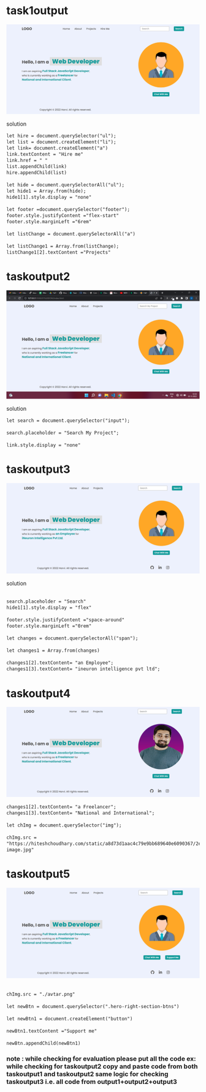 # task1output

![](./task1Output.png)

solution

```
let hire = document.querySelector("ul");
let list = document.createElement("li");
let link= document.createElement("a")
link.textContent = "Hire me"
link.href = " "
list.appendChild(link)
hire.appendChild(list)

let hide = document.querySelectorAll("ul");
let hide1 = Array.from(hide);
hide1[1].style.display = "none"

let footer =document.querySelector("footer");
footer.style.justifyContent ="flex-start"
footer.style.marginLeft ="6rem" 

let listChange = document.querySelectorAll("a")

let listChange1 = Array.from(listChange);
listChange1[2].textContent ="Projects"

```

# taskoutput2

![](./task2Output.png)

solution

```
let search = document.querySelector("input");

search.placeholder = "Search My Project";

link.style.display = "none"
```

# taskoutput3

![](./task3Output.png)

solution

```

search.placeholder = "Search"
hide1[1].style.display = "flex"

footer.style.justifyContent ="space-around"
footer.style.marginLeft ="0rem" 

let changes = document.querySelectorAll("span");

let changes1 = Array.from(changes)

changes1[2].textContent= "an Employee";
changes1[3].textContent= "ineuron intelligence pvt ltd";

```

# taskoutput4

![](./task4Output.png)

```
changes1[2].textContent= "a Freelancer";
changes1[3].textContent= "National and International";

let chImg = document.querySelector("img");

chImg.src = "https://hiteshchoudhary.com/static/a8d73d1aac4c79e9bb689640e6090367/2eaab/person-image.jpg"

```

# taskoutput5

![](./task5Output.png)

```

chImg.src = "./avtar.png"

let newBtn = document.querySelector(".hero-right-section-btns")

let newBtn1 = document.createElement("button")

newBtn1.textContent ="Support me"

newBtn.appendChild(newBtn1)
```

### note : while checking for evaluation please put all the code ex: while checking for taskoutput2 copy and paste code from both taskoutput1 and taskoutput2 same logic for checking taskoutput3 i.e. all code from output1+output2+output3     